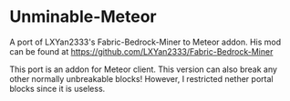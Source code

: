 # Unminable-Meteor
A port of LXYan2333's Fabric-Bedrock-Miner to Meteor addon.
His mod can be found at https://github.com/LXYan2333/Fabric-Bedrock-Miner

This port is an addon for Meteor client.
This version can also break any other normally unbreakable blocks!
However, I restricted nether portal blocks since it is useless.
